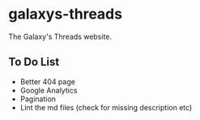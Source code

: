 # galaxys-threads

The Galaxy's Threads website.

## To Do List
- Better 404 page
- Google Analytics
- Pagination
- Lint the md files (check for missing description etc)
